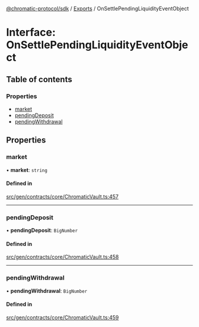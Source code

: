 [@chromatic-protocol/sdk](../README.md) / [Exports](../modules.md) / OnSettlePendingLiquidityEventObject

# Interface: OnSettlePendingLiquidityEventObject

## Table of contents

### Properties

- [market](OnSettlePendingLiquidityEventObject.md#market)
- [pendingDeposit](OnSettlePendingLiquidityEventObject.md#pendingdeposit)
- [pendingWithdrawal](OnSettlePendingLiquidityEventObject.md#pendingwithdrawal)

## Properties

### market

• **market**: `string`

#### Defined in

[src/gen/contracts/core/ChromaticVault.ts:457](https://github.com/chromatic-protocol/sdk/blob/27c8c90/src/gen/contracts/core/ChromaticVault.ts#L457)

___

### pendingDeposit

• **pendingDeposit**: `BigNumber`

#### Defined in

[src/gen/contracts/core/ChromaticVault.ts:458](https://github.com/chromatic-protocol/sdk/blob/27c8c90/src/gen/contracts/core/ChromaticVault.ts#L458)

___

### pendingWithdrawal

• **pendingWithdrawal**: `BigNumber`

#### Defined in

[src/gen/contracts/core/ChromaticVault.ts:459](https://github.com/chromatic-protocol/sdk/blob/27c8c90/src/gen/contracts/core/ChromaticVault.ts#L459)

